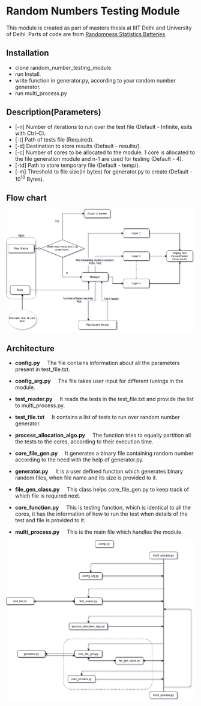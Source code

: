 # Random Numbers Testing Module

This module is created as part of masters thesis at IIIT Delhi and University of Delhi. Parts of code are from [Randomness Statistics Batteries](https://github.com/crocs-muni/rtt-statistical-batteries).


## Installation

- clone random\_number\_testing\_module.
- run Install.
- write function in generator.py, according to your random number generator.
- run multi\_process.py

## Description(Parameters)
 
- [-n] Number of iterations to run over the test file (Default - Infinite, exits with Ctrl-C).
- [-t] Path of tests file (Required).
- [-d] Destination to store results (Default - results/).
- [-c] Number of cores to be allocated to the module. 1 core is allocated to the file generation module and n-1 are used for testing (Default - 4).
- [-td] Path to store temporary file (Default - temp/). 
- [-m] Threshold to file size(in bytes) for generator.py to create (Default - 10<sup>10</sup> Bytes).


## Flow chart

![Flow Diagram](./architecture/flowChart.png)

## Architecture

- **config.py**
&nbsp;&nbsp;&nbsp;
The file contains information about all the parameters present in test\_file.txt.

- **config\_arg.py** 
&nbsp;&nbsp;&nbsp;
The file takes user input for different tunings in the module.

- **test\_reader.py** 
&nbsp;&nbsp;&nbsp;
It reads the tests in the test\_file.txt and provide the list to multi\_process.py.

- **test\_file.txt** 
&nbsp;&nbsp;&nbsp;
It contains a list of tests to run over random number generator.

- **process\_allocation\_algo.py** 
&nbsp;&nbsp;&nbsp;
The function tries to equally partition all the tests to the cores, according to their execution time.

- **core\_file\_gen.py** 
&nbsp;&nbsp;&nbsp;
It generates a binary file containing random number according to the need with the help of generator.py.

- **generator.py** 
&nbsp;&nbsp;&nbsp;
It is a user defined function which generates binary random files, when file name and its size is provided to it.

- **file\_gen\_class.py** 
&nbsp;&nbsp;&nbsp;
This class helps core\_file\_gen.py to keep track of which file is required next.

- **core\_function.py** 
&nbsp;&nbsp;&nbsp;
This is testing function, which is identical to all the cores, it has the information of how to run the test when details of the test and file is provided to it.

- **multi\_process.py** 
&nbsp;&nbsp;&nbsp;
This is the main file which handles the module.



![Architecture](./architecture/architecture.png)

